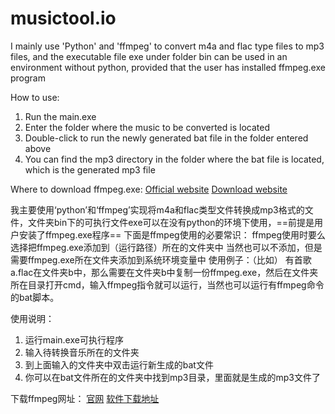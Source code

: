 # musictool.io
I mainly use 'Python' and 'ffmpeg' to convert m4a and flac type files to mp3 files, and the executable file exe under folder bin can be used in an environment without python, provided that the user has installed ffmpeg.exe program

How to use:
1. Run the main.exe
2. Enter the folder where the music to be converted is located
3. Double-click to run the newly generated bat file in the folder entered above
4. You can find the mp3 directory in the folder where the bat file is located, which is the generated mp3 file

Where to download ffmpeg.exe:
[Official website](https://ffmpeg.org/)
[Download website](https://jeremylee.sh/bins/)


我主要使用‘python’和‘ffmpeg’实现将m4a和flac类型文件转换成mp3格式的文件，文件夹bin下的可执行文件exe可以在没有python的环境下使用，==前提是用户安装了ffmpeg.exe程序==
下面是ffmpeg使用的必要常识：
ffmpeg使用时要么选择把ffmpeg.exe添加到（运行路径）所在的文件夹中
当然也可以不添加，但是需要ffmpeg.exe所在文件夹添加到系统环境变量中
使用例子：（比如）
有首歌a.flac在文件夹b中，那么需要在文件夹b中复制一份ffmpeg.exe，然后在文件夹所在目录打开cmd，输入ffmpeg指令就可以运行，当然也可以运行有ffmpeg命令的bat脚本。

使用说明：
1. 运行main.exe可执行程序
2. 输入待转换音乐所在的文件夹
3. 到上面输入的文件夹中双击运行新生成的bat文件
4. 你可以在bat文件所在的文件夹中找到mp3目录，里面就是生成的mp3文件了

下载ffmpeg网址：
[官网](https://ffmpeg.org/)
[软件下载地址](https://jeremylee.sh/bins/)

